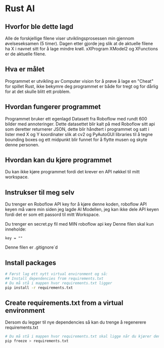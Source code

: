 # Rust AI

## Hvorfor ble dette lagd
Alle de forskjellige filene viser utviklingsprosessen min gjennom øvelseseksamen (5 timer).
Dagen etter gjorde jeg slik at de aktuelle filene ha X i navnet sitt for å lage mindre krøll. xXProgram XModel2 og XFunctions er de aktuelle filene.

## Hva er målet
Programmet er utvikling av Computer vision for å prøve å lage en "Cheat" for spillet Rust, ikke bekymre deg programmet er både for tregt og for dårlig for at det skulle blitt ett problem.

## Hvordan fungerer programmet
Programmet bruker ett egenlagd Datasett fra Roboflow med rundt 600 bilder med annoteringer. Dette datasettet blir kalt på med Roboflow sitt api som deretter returnerer JSON, dette blir håndtert i programmet og satt i lister med X og Y koordinater slik at cv2 og PyAutoGUI libraries til å tegne bounding boxes og ett midpunkt blir funnet for å flytte musen og skyte denne personen.

## Hvordan kan du kjøre programmet

Du kan ikke kjøre programmet fordi det krever en API nøkkel til mitt workspace.


## Instrukser til meg selv
Du trenger en Roboflow API key for å kjøre denne koden, roboflow API keyen må være min siden jeg lagde AI Modellen, jeg kan ikke dele API keyen fordi det er som ett passord til mitt Workspace.

Du trenger en secret.py fil med MIN roboflow api key
Denne filen skal kun inneholde:

    key = ""

Denne filen er .gitignore´d



## Install packages

```bash
# Først lag ett nytt virtual environment og så:
## Install dependencies from requirements.txt
# Du må stå i mappen hvor requirements.txt ligger
pip install -r requirements.txt

```
 
## Create requirements.txt from a virtual environment
 
Dersom du legger til nye dependencies så kan du trenge å regenerere requirements.txt

```bash
# Du må stå i mappen hvor requirements.txt skal ligge når du kjører denne
pip freeze > requirements.txt
```
